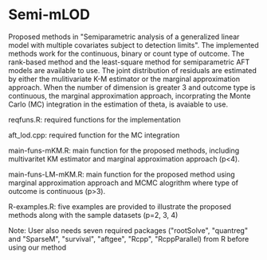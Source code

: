 # Semi-mLOD
Proposed methods in "Semiparametric analysis of a generalized linear model with multiple covariates subject to detection limits". The implemented methods work for the continuous, binary or count type of outcome. The rank-based method and the least-square method for semiparametric AFT models are available to use. The joint distribution of residuals are estimated by either the mulitivariate K-M estimator or the marginal approximation approach. When the number of dimension is greater 3 and outcome type is continuous, the marginal approximation approach, incorprating the Monte Carlo (MC) integration in the estimation of theta, is avaiable to use.

reqfuns.R: required functions for the implementation 

aft_lod.cpp: required function for the MC integration

main-funs-mKM.R: main function for the proposed methods, including multivaritet KM estimator and marginal approximation approach (p<4). 

main-funs-LM-mKM.R: main function for the proposed method using marginal approximation approach and MCMC alogrithm where type of outcome is continuous (p>3).

R-examples.R: five examples are provided to illustrate the proposed methods along with the sample datasets (p=2, 3, 4)

Note: User also needs seven required packages ("rootSolve", "quantreg" and "SparseM", "survival", "aftgee", "Rcpp", "RcppParallel) from R before using our method
